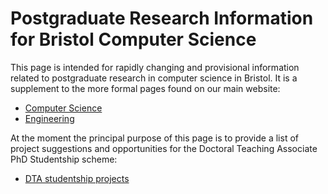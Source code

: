 # Postgraduate Research Information for Bristol Computer Science

This page is intended for rapidly changing and provisional information
related to postgraduate research in computer science in Bristol. It is
a supplement to the more formal pages found on our main website:

* [Computer Science](http://www.bris.ac.uk/engineering/departments/computerscience/)
* [Engineering](http://www.bristol.ac.uk/engineering/)

At the moment the principal purpose of this page is to provide a list
of project suggestions and opportunities for the Doctoral Teaching
Associate PhD Studentship scheme:

* [DTA studentship projects](PGR/2022_DTA.md)

